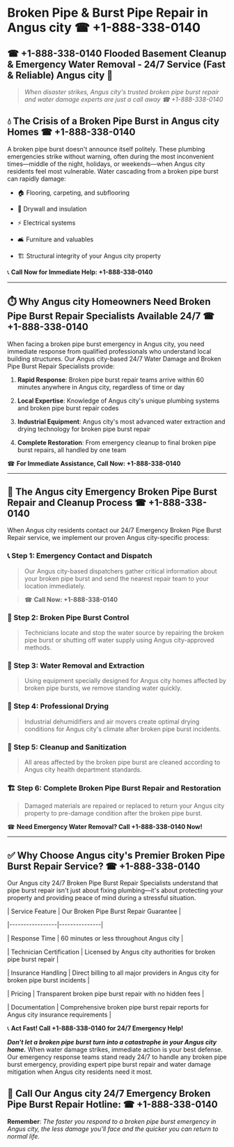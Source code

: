 # Broken Pipe & Burst Pipe Repair in Angus city ☎ +1-888-338-0140  
## ☎ +1-888-338-0140 Flooded Basement Cleanup & Emergency Water Removal - 24/7 Service (Fast & Reliable) Angus city 🚨  

> *When disaster strikes, Angus city's trusted broken pipe burst repair and water damage experts are just a call away ☎ +1-888-338-0140*  

## 💧 The Crisis of a Broken Pipe Burst in Angus city Homes ☎ +1-888-338-0140  

A broken pipe burst doesn't announce itself politely. These plumbing emergencies strike without warning, often during the most inconvenient times—middle of the night, holidays, or weekends—when Angus city residents feel most vulnerable. Water cascading from a broken pipe burst can rapidly damage:  

* 🏠 Flooring, carpeting, and subflooring  
* 🧱 Drywall and insulation  
* ⚡ Electrical systems  
* 🛋️ Furniture and valuables  
* 🏗️ Structural integrity of your Angus city property  

📞 **Call Now for Immediate Help: +1-888-338-0140**  

---  

## ⏱️ Why Angus city Homeowners Need Broken Pipe Burst Repair Specialists Available 24/7 ☎ +1-888-338-0140  

When facing a broken pipe burst emergency in Angus city, you need immediate response from qualified professionals who understand local building structures. Our Angus city-based 24/7 Water Damage and Broken Pipe Burst Repair Specialists provide:  

1. **Rapid Response**: Broken pipe burst repair teams arrive within 60 minutes anywhere in Angus city, regardless of time or day  
2. **Local Expertise**: Knowledge of Angus city's unique plumbing systems and broken pipe burst repair codes  
3. **Industrial Equipment**: Angus city's most advanced water extraction and drying technology for broken pipe burst repair  
4. **Complete Restoration**: From emergency cleanup to final broken pipe burst repairs, all handled by one team  

☎ **For Immediate Assistance, Call Now: +1-888-338-0140**  

---  

## 🔧 The Angus city Emergency Broken Pipe Burst Repair and Cleanup Process ☎ +1-888-338-0140  

When Angus city residents contact our 24/7 Emergency Broken Pipe Burst Repair service, we implement our proven Angus city-specific process:  

### 📞 Step 1: Emergency Contact and Dispatch  
> Our Angus city-based dispatchers gather critical information about your broken pipe burst and send the nearest repair team to your location immediately.  
> ☎ **Call Now: +1-888-338-0140**  

### 🚿 Step 2: Broken Pipe Burst Control  
> Technicians locate and stop the water source by repairing the broken pipe burst or shutting off water supply using Angus city-approved methods.  

### 🌊 Step 3: Water Removal and Extraction  
> Using equipment specially designed for Angus city homes affected by broken pipe bursts, we remove standing water quickly.  

### 💨 Step 4: Professional Drying  
> Industrial dehumidifiers and air movers create optimal drying conditions for Angus city's climate after broken pipe burst incidents.  

### 🧼 Step 5: Cleanup and Sanitization  
> All areas affected by the broken pipe burst are cleaned according to Angus city health department standards.  

### 🏗️ Step 6: Complete Broken Pipe Burst Repair and Restoration  
> Damaged materials are repaired or replaced to return your Angus city property to pre-damage condition after the broken pipe burst.  

☎ **Need Emergency Water Removal? Call +1-888-338-0140 Now!**  

---  

## ✅ Why Choose Angus city's Premier Broken Pipe Burst Repair Service? ☎ +1-888-338-0140  

Our Angus city 24/7 Broken Pipe Burst Repair Specialists understand that pipe burst repair isn't just about fixing plumbing—it's about protecting your property and providing peace of mind during a stressful situation.  

| Service Feature | Our Broken Pipe Burst Repair Guarantee |  
|-----------------|---------------|  
| Response Time | 60 minutes or less throughout Angus city |  
| Technician Certification | Licensed by Angus city authorities for broken pipe burst repair |  
| Insurance Handling | Direct billing to all major providers in Angus city for broken pipe burst incidents |  
| Pricing | Transparent broken pipe burst repair with no hidden fees |  
| Documentation | Comprehensive broken pipe burst repair reports for Angus city insurance requirements |  

📞 **Act Fast! Call +1-888-338-0140 for 24/7 Emergency Help!**  

***Don't let a broken pipe burst turn into a catastrophe in your Angus city home.*** When water damage strikes, immediate action is your best defense. Our emergency response teams stand ready 24/7 to handle any broken pipe burst emergency, providing expert pipe burst repair and water damage mitigation when Angus city residents need it most.  

## 📱 Call Our Angus city 24/7 Emergency Broken Pipe Burst Repair Hotline: ☎ +1-888-338-0140  

**Remember**: *The faster you respond to a broken pipe burst emergency in Angus city, the less damage you'll face and the quicker you can return to normal life.*
